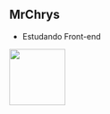 ## MrChrys

- Estudando Front-end

<div>
<img height="100em" src="https://github-readme-stats.vercel.app/api?username=mrchrys0&theme=dark&show_icons=true">
</div>
